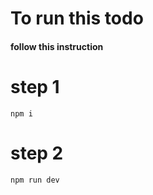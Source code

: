 # To run this todo

#### follow this instruction


# step 1 
```
npm i 
```


# step 2
```
npm run dev
```